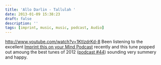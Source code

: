 ```yaml
---
title: 'Allo Darlin - Tallulah '
date: 2013-01-09 15:38:23
draft: false
description: ''
tags: [imprint, music, music, podcast, Audio]
---
```


http://www.youtube.com/watch?v=1KtlzdrKd-8 Been listening to the excellent [Imprint this on your Mind Podcast](http://www.imprintthisonyourmind.co.uk) recently and this tune popped out amoung the best tunes of 2012 ([podcast #44](http://www.imprintthisonyourmind.co.uk/podcast-44-best-of-2012)) sounding very summery and happy.